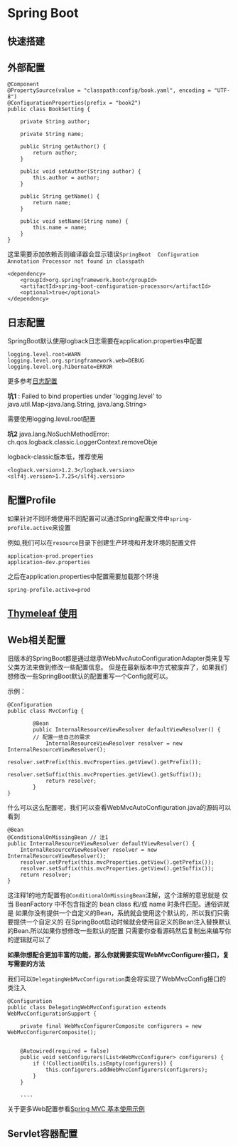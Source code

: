 # Spring Boot

## 快速搭建



## 外部配置

```
@Component
@PropertySource(value = "classpath:config/book.yaml", encoding = "UTF-8")
@ConfigurationProperties(prefix = "book2")
public class BookSetting {

    private String author;

    private String name;

    public String getAuthor() {
        return author;
    }

    public void setAuthor(String author) {
        this.author = author;
    }

    public String getName() {
        return name;
    }

    public void setName(String name) {
        this.name = name;
    }
}

```

这里需要添加依赖否则编译器会显示错误`SpringBoot  Configuration Annotation Processor not found in classpath`

```
<dependency>
    <groupId>org.springframework.boot</groupId>
    <artifactId>spring-boot-configuration-processor</artifactId>
    <optional>true</optional>
</dependency>
```
## 日志配置

SpringBoot默认使用logback日志需要在application.properties中配置

```
logging.level.root=WARN
logging.level.org.springframework.web=DEBUG
logging.level.org.hibernate=ERROR
```
更多参考[日志配置](https://docs.spring.io/spring-boot/docs/2.1.1.RELEASE/reference/htmlsingle/#boot-features-custom-log-levels)

**坑1**
: Failed to bind properties under 'logging.level' to java.util.Map<java.lang.String, java.lang.String>

需要使用logging.level.root配置

**坑2**
java.lang.NoSuchMethodError: ch.qos.logback.classic.LoggerContext.removeObje

logback-classic版本低，推荐使用
```
<logback.version>1.2.3</logback.version>
<slf4j.version>1.7.25</slf4j.version>
```

## 配置Profile

如果针对不同环境使用不同配置可以通过Spring配置文件中`spring-profile.active`来设置

例如,我们可以在`resource`目录下创建生产环境和开发环境的配置文件

    application-prod.properties
    application-dev.properties

之后在application.properties中配置需要加载那个环境

    spring-profile.active=prod

## [Thymeleaf 使用](../note/ThymeleafNote.md)

## Web相关配置

旧版本的SpringBoot都是通过继承WebMvcAutoConfigurationAdapter类来复写父类方法来做到修改一些配置信息。
但是在最新版本中方式被废弃了，如果我们想修改一些SpringBoot默认的配置重写一个Config就可以。

示例：

```
@Configuration
public class MvcConfig {

        @Bean
        public InternalResourceViewResolver defaultViewResolver() {
        // 配置一些自己的需求
            InternalResourceViewResolver resolver = new InternalResourceViewResolver();
            resolver.setPrefix(this.mvcProperties.getView().getPrefix());
            resolver.setSuffix(this.mvcProperties.getView().getSuffix());
            return resolver;
        }
}
```

什么可以这么配置呢，我们可以查看WebMvcAutoConfiguration.java的源码可以看到

```
@Bean
@ConditionalOnMissingBean // 注1
public InternalResourceViewResolver defaultViewResolver() {
    InternalResourceViewResolver resolver = new InternalResourceViewResolver();
    resolver.setPrefix(this.mvcProperties.getView().getPrefix());
    resolver.setSuffix(this.mvcProperties.getView().getSuffix());
    return resolver;
}
```
这注释1的地方配置有`@ConditionalOnMissingBean`注解，这个注解的意思就是
仅当 BeanFactory 中不包含指定的 bean class 和/或 name 时条件匹配。通俗讲就是
如果你没有提供一个自定义的Bean，系统就会使用这个默认的，所以我们只需要提供一个自定义的
在SpringBoot启动时候就会使用自定义的Bean注入替换默认的Bean.所以如果你想修改一些默认的配置
只需要你查看源码然后复制出来编写你的逻辑就可以了

**如果你想配合更加丰富的功能，那么你就需要实现WebMvcConfigurer接口，复写需要的方法**

我们可以`DelegatingWebMvcConfiguration`类会将实现了WebMvcConfig接口的类注入

```
@Configuration
public class DelegatingWebMvcConfiguration extends WebMvcConfigurationSupport {

	private final WebMvcConfigurerComposite configurers = new WebMvcConfigurerComposite();


	@Autowired(required = false)
	public void setConfigurers(List<WebMvcConfigurer> configurers) {
		if (!CollectionUtils.isEmpty(configurers)) {
			this.configurers.addWebMvcConfigurers(configurers);
		}
	}
	
	....
```
关于更多Web配置参看[Spring MVC 基本使用示例](../SpringMVC/README.md)

## Servlet容器配置



                                                 